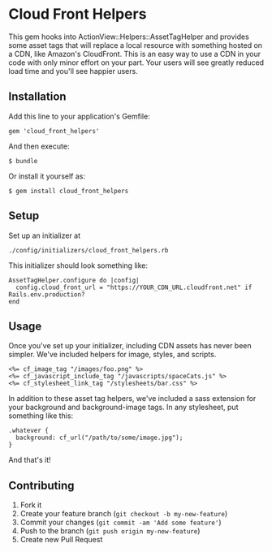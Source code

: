 # Cloud Front Helpers

This gem hooks into ActionView::Helpers::AssetTagHelper and provides some asset tags that will replace a local resource with something hosted on a CDN, like Amazon's CloudFront. This is an easy way to use a CDN in your code with only minor effort on your part. Your users will see greatly reduced load time and you'll see happier users.

## Installation

Add this line to your application's Gemfile:

    gem 'cloud_front_helpers'

And then execute:

    $ bundle

Or install it yourself as:

    $ gem install cloud_front_helpers

## Setup

Set up an initializer at

    ./config/initializers/cloud_front_helpers.rb

This initializer should look something like:

    AssetTagHelper.configure do |config|
      config.cloud_front_url = "https://YOUR_CDN_URL.cloudfront.net" if Rails.env.production?
    end

## Usage

Once you've set up your initializer, including CDN assets has never been simpler. We've included helpers for image, styles, and scripts.
    
    <%= cf_image_tag "/images/foo.png" %>
    <%= cf_javascript_include_tag "/javascripts/spaceCats.js" %>
    <%= cf_stylesheet_link_tag "/stylesheets/bar.css" %>

In addition to these asset tag helpers, we've included a sass extension for your background and background-image tags. In any stylesheet, put something like this: 
    
    .whatever {
      background: cf_url("/path/to/some/image.jpg");
    }

And that's it! 

## Contributing

1. Fork it
2. Create your feature branch (`git checkout -b my-new-feature`)
3. Commit your changes (`git commit -am 'Add some feature'`)
4. Push to the branch (`git push origin my-new-feature`)
5. Create new Pull Request
